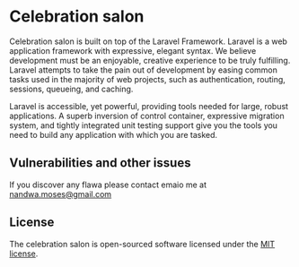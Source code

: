 # Celebration salon



Celebration salon is built on top of the Laravel Framework. Laravel is a web application framework with expressive, elegant syntax. We believe development must be an enjoyable, creative experience to be truly fulfilling. Laravel attempts to take the pain out of development by easing common tasks used in the majority of web projects, such as authentication, routing, sessions, queueing, and caching.

Laravel is accessible, yet powerful, providing tools needed for large, robust applications. A superb inversion of control container, expressive migration system, and tightly integrated unit testing support give you the tools you need to build any application with which you are tasked.


## Vulnerabilities and other issues

If you discover any flawa please contact emaio me at nandwa.moses@gmail.com

## License

The celebration salon is open-sourced software licensed under the [MIT license](http://opensource.org/licenses/MIT).
